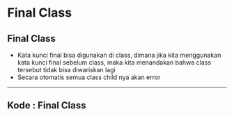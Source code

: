 # Final Class

## Final Class

- Kata kunci final bisa digunakan di class, dimana jika kita menggunakan kata kunci final sebelum class, maka kita menandakan bahwa class tersebut tidak bisa diwariskan lagi
- Secara otomatis semua class child nya akan error

---

## Kode : Final Class